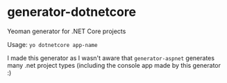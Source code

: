 # generator-dotnetcore
Yeoman generator for .NET Core projects

Usage: ```yo dotnetcore app-name```

I made this generator as I wasn't aware that ```generator-aspnet``` generates many .net project types (including the console app made by this generator :)
